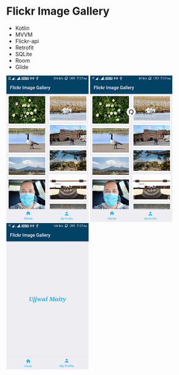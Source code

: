# Flickr Image Gallery

- Kotlin
- MVVM
- Flickr-api
- Retrofit
- SQLite
- Room
- Glide

![screenshot 1](images/Screenshot_1.png)
![screenshot 2](images/Screenshot_2.png)
![screenshot 3](images/Screenshot_3.png)